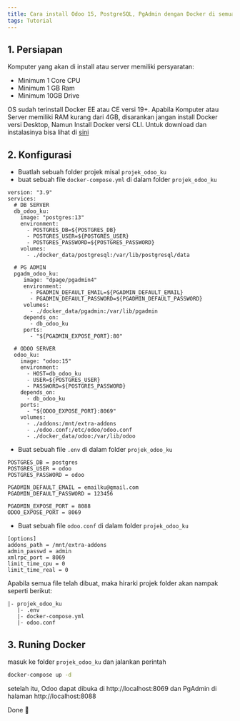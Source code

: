 ```yaml
---
title: Cara install Odoo 15, PostgreSQL, PgAdmin dengan Docker di semua OS
tags: Tutorial
---
```


## 1. Persiapan
Komputer yang akan di install atau server memiliki persyaratan:
- Minimum 1 Core CPU
- Minimum 1 GB Ram
- Minimum 10GB Drive

OS sudah terinstall Docker EE atau CE versi 19+. Apabila Komputer atau Server memiliki RAM kurang dari 4GB, 
disarankan jangan install Docker versi Desktop, Namun Install Docker versi CLI.
Untuk download dan instalasinya bisa lihat di [sini](https://www.docker.com/)

## 2. Konfigurasi
- Buatlah sebuah folder projek misal `projek_odoo_ku`
- buat sebuah file `docker-compose.yml` di dalam folder `projek_odoo_ku`
```
version: "3.9"
services:
  # DB SERVER
  db_odoo_ku:
    image: "postgres:13"
    environment: 
      - POSTGRES_DB=${POSTGRES_DB}
      - POSTGRES_USER=${POSTGRES_USER}
      - POSTGRES_PASSWORD=${POSTGRES_PASSWORD}
    volumes:
      - ./docker_data/postgresql:/var/lib/postgresql/data

  # PG ADMIN
  pgadm_odoo_ku:
     image: "dpage/pgadmin4"
     environment: 
       - PGADMIN_DEFAULT_EMAIL=${PGADMIN_DEFAULT_EMAIL}
       - PGADMIN_DEFAULT_PASSWORD=${PGADMIN_DEFAULT_PASSWORD}
     volumes:
       - ./docker_data/pgadmin:/var/lib/pgadmin
     depends_on:
       - db_odoo_ku
     ports:
       - "${PGADMIN_EXPOSE_PORT}:80"

  # ODOO SERVER
  odoo_ku:
    image: "odoo:15"
    environment:
      - HOST=db_odoo_ku
      - USER=${POSTGRES_USER}
      - PASSWORD=${POSTGRES_PASSWORD}
    depends_on:
      - db_odoo_ku
    ports:
      - "${ODOO_EXPOSE_PORT}:8069"
    volumes:
      - ./addons:/mnt/extra-addons
      - ./odoo.conf:/etc/odoo/odoo.conf
      - ./docker_data/odoo:/var/lib/odoo
```
- Buat sebuah file `.env` di dalam folder `projek_odoo_ku`
```
POSTGRES_DB = postgres
POSTGRES_USER = odoo
POSTGRES_PASSWORD = odoo

PGADMIN_DEFAULT_EMAIL = emailku@gmail.com
PGADMIN_DEFAULT_PASSWORD = 123456

PGADMIN_EXPOSE_PORT = 8088
ODOO_EXPOSE_PORT = 8069
```
- Buat sebuah file `odoo.conf` di dalam folder `projek_odoo_ku`
```
[options]
addons_path = /mnt/extra-addons
admin_passwd = admin
xmlrpc_port = 8069
limit_time_cpu = 0
limit_time_real = 0
```

Apabila semua file telah dibuat, maka hirarki projek folder akan nampak seperti berikut:
```
|- projek_odoo_ku
   |- .env
   |- docker-compose.yml
   |- odoo.conf
```

## 3. Runing Docker
masuk ke folder `projek_odoo_ku` dan jalankan perintah
```sh
docker-compose up -d
```

setelah itu, Odoo dapat dibuka di http://localhost:8069 dan PgAdmin di halaman http://localhost:8088

Done 🎯
